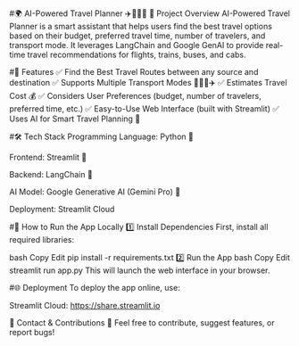 #🌍 AI-Powered Travel Planner ✈️🚆🚌🚖
📌 Project Overview
AI-Powered Travel Planner is a smart assistant that helps users find the best travel options based on their budget, preferred travel time, number of travelers, and transport mode. It leverages LangChain and Google GenAI to provide real-time travel recommendations for flights, trains, buses, and cabs.

#🎯 Features
✅ Find the Best Travel Routes between any source and destination
✅ Supports Multiple Transport Modes 🚖🚆🚌✈️
✅ Estimates Travel Cost 💰
✅ Considers User Preferences (budget, number of travelers, preferred time, etc.)
✅ Easy-to-Use Web Interface (built with Streamlit)
✅ Uses AI for Smart Travel Planning 🤖

#🛠️ Tech Stack
Programming Language: Python 🐍

Frontend: Streamlit 🎨

Backend: LangChain 🧠

AI Model: Google Generative AI (Gemini Pro) 🤖

Deployment: Streamlit Cloud 

#🚀 How to Run the App Locally
1️⃣ Install Dependencies
First, install all required libraries:

bash
Copy
Edit
pip install -r requirements.txt
2️⃣ Run the App
bash
Copy
Edit
streamlit run app.py
This will launch the web interface in your browser.

#🌐 Deployment
To deploy the app online, use:

Streamlit Cloud: https://share.streamlit.io

   
📧 Contact & Contributions
📩 Feel free to contribute, suggest features, or report bugs!

